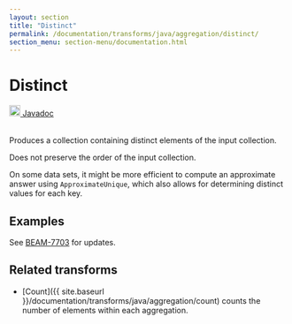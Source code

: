 ```yaml
---
layout: section
title: "Distinct"
permalink: /documentation/transforms/java/aggregation/distinct/
section_menu: section-menu/documentation.html
---
```

<!--
Licensed under the Apache License, Version 2.0 (the "License");
you may not use this file except in compliance with the License.
You may obtain a copy of the License at

http://www.apache.org/licenses/LICENSE-2.0

Unless required by applicable law or agreed to in writing, software
distributed under the License is distributed on an "AS IS" BASIS,
WITHOUT WARRANTIES OR CONDITIONS OF ANY KIND, either express or implied.
See the License for the specific language governing permissions and
limitations under the License.
-->
# Distinct
<table align="left">
    <a target="_blank" class="button"
        href="https://beam.apache.org/releases/javadoc/current/index.html?org/apache/beam/sdk/transforms/Distinct.html">
      <img src="https://beam.apache.org/images/logos/sdks/java.png" width="20px" height="20px"
           alt="Javadoc" />
     Javadoc
    </a>
</table>
<br>
Produces a collection containing distinct elements of the input collection.

Does not preserve the order of the input collection.

On some data sets, it might be more efficient to compute an approximate
answer using `ApproximateUnique`, which also allows for determining distinct
values for each key.

## Examples
See [BEAM-7703](https://issues.apache.org/jira/browse/BEAM-7703) for updates.

## Related transforms 
* [Count]({{ site.baseurl }}/documentation/transforms/java/aggregation/count)
  counts the number of elements within each aggregation.